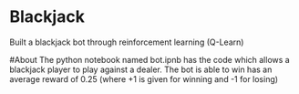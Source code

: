 # Blackjack
Built a blackjack bot through reinforcement learning (Q-Learn)

#About
The python notebook named bot.ipnb has the code which allows a blackjack player to play against a dealer.
The bot is able to win has an average reward of 0.25 (where +1 is given for winning and -1 for losing)
